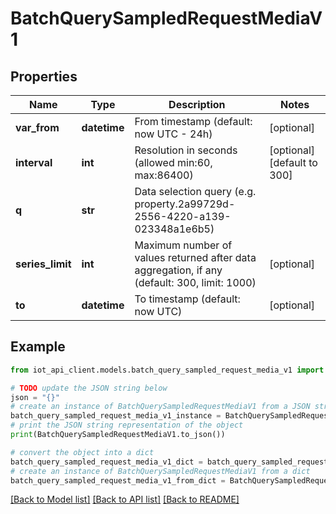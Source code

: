 # BatchQuerySampledRequestMediaV1


## Properties

Name | Type | Description | Notes
------------ | ------------- | ------------- | -------------
**var_from** | **datetime** | From timestamp (default: now UTC - 24h) | [optional] 
**interval** | **int** | Resolution in seconds (allowed min:60, max:86400) | [optional] [default to 300]
**q** | **str** | Data selection query (e.g. property.2a99729d-2556-4220-a139-023348a1e6b5) | 
**series_limit** | **int** | Maximum number of values returned after data aggregation, if any (default: 300, limit: 1000) | [optional] 
**to** | **datetime** | To timestamp (default: now UTC) | [optional] 

## Example

```python
from iot_api_client.models.batch_query_sampled_request_media_v1 import BatchQuerySampledRequestMediaV1

# TODO update the JSON string below
json = "{}"
# create an instance of BatchQuerySampledRequestMediaV1 from a JSON string
batch_query_sampled_request_media_v1_instance = BatchQuerySampledRequestMediaV1.from_json(json)
# print the JSON string representation of the object
print(BatchQuerySampledRequestMediaV1.to_json())

# convert the object into a dict
batch_query_sampled_request_media_v1_dict = batch_query_sampled_request_media_v1_instance.to_dict()
# create an instance of BatchQuerySampledRequestMediaV1 from a dict
batch_query_sampled_request_media_v1_from_dict = BatchQuerySampledRequestMediaV1.from_dict(batch_query_sampled_request_media_v1_dict)
```
[[Back to Model list]](../README.md#documentation-for-models) [[Back to API list]](../README.md#documentation-for-api-endpoints) [[Back to README]](../README.md)



